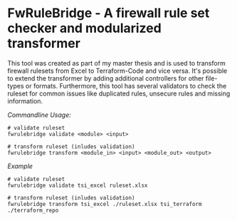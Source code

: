 # FwRuleBridge - A firewall rule set checker and modularized transformer

This tool was created as part of my master thesis and is used to transform firewall rulesets from Excel to Terraform-Code and vice versa. It's possible to extend the transformer by adding additional controllers for other file-types or formats. Furthermore, this tool has several validators to check the ruleset for common issues like duplicated rules, unsecure rules and missing information. 

*Commandline Usage:*  
```
# validate ruleset
fwrulebridge validate <module> <input>

# transform ruleset (inludes validation)
fwrulebridge transform <module_in> <input> <module_out> <output>
```

*Example*  
```
# validate ruleset
fwrulebridge validate tsi_excel ruleset.xlsx

# transform ruleset (inludes validation)
fwrulebridge transform tsi_excel ./ruleset.xlsx tsi_terraform ./terraform_repo
```


